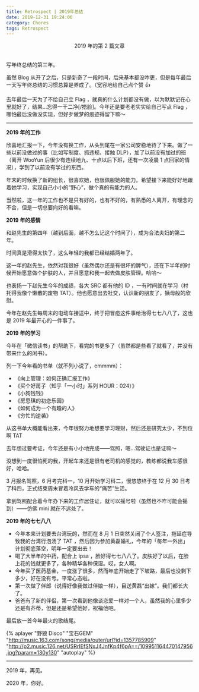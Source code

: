 ```yaml
---
title: Retrospect | 2019年总结
date: 2019-12-31 19:24:06
category: Chores
tags: Retrospect
---
```

<center>2019 年的第 2 篇文章</center>

<br>

写年终总结的第三年。

虽然 Blog 从开了之后，只是新奇了一段时间，后来基本都没咋更，但是每年最后一天写年终总结的习惯总算是养成了。（宽容地给自己点个赞 👍

去年最后一天为了不给自己立 Flag ，就真的什么计划都没有做，以为默默记在心里就好了，结果...忘得一干二净[/捂脸]。今年还是要老老实实给自己写点 Flag ，哪怕最后没做没实现，但好歹做梦的痕迹得留下嘛～

---

**2019 年的工作**

欣喜地汇报一下，今年没有换工作，从头到尾在一家公司安稳地待了下来。做了一些以前没做过的事（比如写制度、抓违规、接触 DLP），加了以前没有加过的班（离开 WooYun 后很少有连续地九、十点以后下班，还有一次凌晨 1 点回家的情况），学到了以前没有学过的东西。

年末的时候换了新的组长，很喜欢她，也很佩服她的能力。希望接下来能好好地跟着她学习，实现自己小小的“野心”，做个真的有能力的人。

当然啦，这一年的工作也不是只有好的，也有不好的，有熟悉的人离开，有理念的不合，但是一切总要向好的看嘛。

**2019 年的感情**

和赵先生的第四年（越到后面，越不怎么记这个时间了），成为合法夫妇的第二年。

时间真是滑得太快了，这么年轻的我都已经结婚两年了。

这一年的赵先生，依然对我很好（虽然偶尔还是有很坏的脾气），还在下半年的时候开始愿意做个护肤的人，并且愿意和我一起去做皮肤管理。哈哈～

也表扬一下赵先生今年的成绩，各大 SRC 都有他的 ID ，一有时间就在学习（衬托得我像个懒散的废物 TAT）。他也愿意出去社交，认识新的朋友了，姨母般的欣慰。

今年在赵先生每周末的电动车接送中，终于把冒痘这件事给治得七七八八了，这也是 2019 年最开心的一件事了。

**2019 年的学习**

今年在「微信读书」的帮助下，看完的书更多了（虽然都是些看了就看了，并没有带来什么的闲书）。

列一下今年看的书单（就不列小说了，emmmm）：

* 《向上管理：如何正确汇报工作》
* 《买个好房子（知乎「一小时」系列 HOUR：024）》
* 《小狗钱钱》
* 《房思琪的初恋乐园》
* 《如何成为一个有趣的人》
* 《穷忙的逆袭》

从这书单大概能看出来，今年很努力地想要学习理财，然后还是研究太少，不到位啊 TAT

去年想过要考证，今年还是有小小地完成——驾照，嗯...驾驶证也是证嘛～

没想到一度很怕死的我，开起车来还是很有老司机的感觉的，教练都说我车感很好，哈哈。

3 月报名驾照，6 月考完科一，10 月开始学习科二，慢悠悠终于在 12 月 30 日考了科四，正式结束周末冒着冷风去学车的“痛苦”生活。

拿到驾照配合着今年办下来的工作居住证，就可以摇号啦（虽然也不咋可能会摇到）——仿佛 mini 就在不远处了。

**2019 年的七七八八**

* 今年本来计划要去台湾玩的，然而在 8 月 1 日突然关闭了个人签注，拖延症导致我的台湾行泡汤了 TAT ，然后因为参加黄磊婚礼，今年的「每年一外出」计划彻底落空，明年一定要出去！
* 喝了大半年的中药，配合上 ipsa ，脸好得七七八八了。皮肤好了以后，在脸上花的钱就更多了，各种精华各种保湿。哎，女人啊。
* 今年买了医药基金，一度涨了很多，然而年底开始走了下坡路，最后也没剩下多少，好在没有亏。平常心态啦。
* 第一次做了伴郎（说得好像我做过伴娘一样），目送黄磊“出嫁”。我们都长大了。
* 爸爸有了新的伴侣，第一次看到他像谈恋爱一样对一个人，虽然我的心里多少还是有芥蒂，但是还是希望他好，祝福他吧。

最后放一首今年最火的歌结尾。

{% aplayer "野狼 Disco" "宝石GEM" "http://music.163.com/song/media/outer/url?id=1357785909" "http://p2.music.126.net/USRrIEfSNxJ4JnfKp4f6pA==/109951164470147956.jpg?param=130y130" "autoplay" %}

---

2019 年，再见。

2020 年，你好。

<br>
